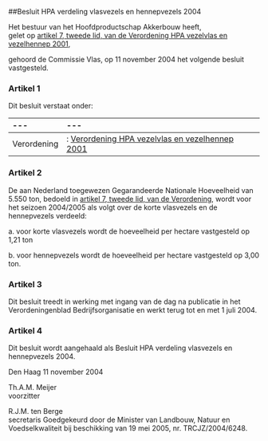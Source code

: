 <meta http-equiv='Content-Type' content='text/html; charset=utf-8' />

##Besluit HPA verdeling vlasvezels en hennepvezels 2004

Het bestuur van het Hoofdproductschap Akkerbouw heeft,  
gelet op [artikel 7, tweede lid, van de Verordening HPA vezelvlas en vezelhennep 2001](../../../../../../../../../pbo/verordening/hpa/vezelvlas/en/vezelhennep/2001/BWBR0012573/README.md),

gehoord de Commissie Vlas,
op 11 november 2004 het volgende besluit vastgesteld.    

### Artikel  1  

Dit besluit verstaat onder:  

| --- | --- |
|:---|:---|
| Verordening  | : [Verordening HPA vezelvlas en vezelhennep 2001](../../../../../../../../../pbo/verordening/hpa/vezelvlas/en/vezelhennep/2001/BWBR0012573/README.md)  |

### Artikel  2  

De aan Nederland toegewezen Gegarandeerde Nationale Hoeveelheid van 5.550 ton, bedoeld in [artikel 7, tweede lid, van de Verordening](../../../../../../../../../pbo/verordening/hpa/vezelvlas/en/vezelhennep/2001/BWBR0012573/README.md), wordt voor het seizoen 2004/2005 als volgt over de korte vlasvezels en de hennepvezels verdeeld: 

a. voor korte vlasvezels wordt de hoeveelheid per hectare vastgesteld op 1,21 ton  

b. voor hennepvezels wordt de hoeveelheid per hectare vastgesteld op 3,00 ton.    

### Artikel  3  

Dit besluit treedt in werking met ingang van de dag na publicatie in het Verordeningenblad Bedrijfsorganisatie en werkt terug tot en met 1 juli 2004.  

### Artikel  4  

Dit besluit wordt aangehaald als Besluit HPA verdeling vlasvezels en hennepvezels 2004.  

Den Haag 
11 november 2004    

Th.A.M. Meijer  
voorzitter  

R.J.M. ten Berge  
secretaris    Goedgekeurd door de Minister van Landbouw, Natuur en Voedselkwaliteit bij beschikking van 19 mei 2005, nr. TRCJZ/2004/6248.    
